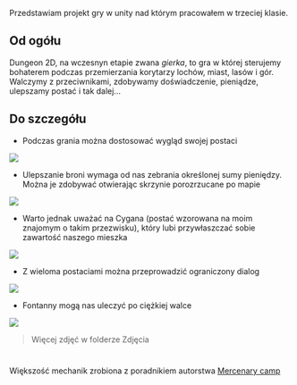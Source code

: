 Przedstawiam projekt gry w unity nad którym pracowałem w trzeciej klasie.

## Od ogółu

Dungeon 2D, na wczesnyn etapie zwana *gierka*, to gra w której sterujemy bohaterem podczas przemierzania korytarzy lochów, miast, lasów i gór. 
Walczymy z przeciwnikami, zdobywamy doświadczenie, pieniądze, ulepszamy postać i tak dalej...

## Do szczegółu

- Podczas grania można dostosować wygląd swojej postaci
<img src="Zdjęcia/Build Screenshot 2023.11.01 - 19.07.57.40.png">

- Ulepszanie broni wymaga od nas zebrania określonej sumy pieniędzy. Można je zdobywać otwierając skrzynie porozrzucane po mapie
<img src="Zdjęcia/Build Screenshot 2023.11.01 - 17.15.45.18.png">

- Warto jednak uważać na Cygana (postać wzorowana na moim znajomym o takim przezwisku), który lubi przywłaszczać sobie zawartość naszego mieszka
<img src="Zdjęcia/Build Screenshot 2023.11.01 - 16.57.34.68.png">

- Z wieloma postaciami można przeprowadzić ograniczony dialog
<img src="Zdjęcia/Build Screenshot 2023.11.01 - 17.16.14.49.png">

- Fontanny mogą nas uleczyć po ciężkiej walce
<img src="Zdjęcia/Build Screenshot 2023.11.01 - 17.16.52.09.png">

>Więcej zdjęć w folderze Zdjęcia

#

Większość mechanik zrobiona z poradnikiem autorstwa 
 [Mercenary camp](https://youtu.be/b8YUfee_pzc?si=r8Uq2x5S6uwpIL1F)
